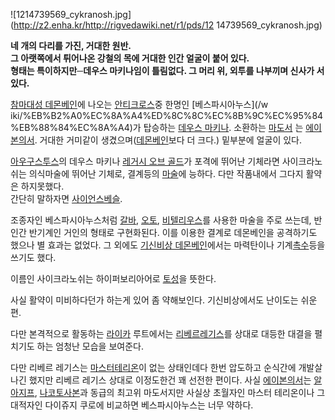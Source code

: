 ![1214739569_cykranosh.jpg](http://z2.enha.kr/http://rigvedawiki.net/r1/pds/12
14739569_cykranosh.jpg)

**네 개의 다리를 가진, 거대한 원반.**  
**그 아랫쪽에서 튀어나온 강철의 목에 거대한 인간 얼굴이 붙어 있다.**  
**형태는 특이하지만─데우스 마키나임이 틀림없다. 그 머리 위, 외투를 나부끼며 신사가 서 있다.**

[참마대성 데몬베인](%EC%B0%B8%EB%A7%88%EB%8C%80%EC%84%B1%20%EB%8D%B0%EB%AA%AC%EB%B2%A0%EC%9D%B8.md)에 나오는 [안티크로스](%EC%95%88%ED%8B%B0%20%ED%81%AC%EB%A1%9C%EC%8A%A4.md)중 한명인 [베스파시아누스](/w
iki/%EB%B2%A0%EC%8A%A4%ED%8C%8C%EC%8B%9C%EC%95%84%EB%88%84%EC%8A%A4)가 탑승하는
[데우스 마키나](%EB%8D%B0%EC%9A%B0%EC%8A%A4%20%EB%A7%88%ED%82%A4%EB%82%98.md).
소환하는 [마도서](%EB%A7%88%EB%8F%84%EC%84%9C.md) 는 [에이본의서](%EC%97%90%EC%9D%B4%EB%B3%B8%EC%9D%98%20%EC%84%9C.md). 거대한 거미같이
생겼으며([데몬베인](%EB%8D%B0%EB%AA%AC%EB%B2%A0%EC%9D%B8.md)보다 더 크다.) 밑부분에 얼굴이 있다.

[아우구스투스](%EC%95%84%EC%9A%B0%EA%B5%AC%EC%8A%A4%ED%88%AC%EC%8A%A4.md)의 데우스
마키나 [레거시 오브 골드](%EB%A0%88%EA%B1%B0%EC%8B%9C%20%EC%98%A4%EB%B8%8C%20%EA%B3%A8%EB%93%9C.md)가 포격에 뛰어난 기체라면 사이크라노쉬는 의식마술에 뛰어난 기체로, 결계등의
[마술](%EB%A7%88%EC%88%A0.md)에 능하다. 다만 작품내에서 그다지 활약은 하지못했다.  
간단히 말하자면 [사이언스베슬](%EC%82%AC%EC%9D%B4%EC%96%B8%EC%8A%A4%20%EB%B2%A0%EC%8A%AC.md).

조종자인 베스파시아누스처럼 [갈바](%EA%B0%88%EB%B0%94.md), [오토](%EC%98%A4%ED%86%A0.md),
[비텔리우스](%EB%B9%84%ED%85%94%EB%A6%AC%EC%9A%B0%EC%8A%A4.md)를 사용한 마술을 주로 쓰는데,
반인간 반기계인 거인의 형태로 구현화된다. 이를 이용한 결계로 데몬베인을 공격하기도 했으나 별 효과는 없었다. 그 외에도 [기신비상 데몬베인](%EA%B8%B0%EC%8B%A0%EB%B9%84%EC%83%81%20%EB%8D%B0%EB%AA%AC%EB%B2%A0%EC%9D%B8.md)에서는 마력탄이나 기계[촉수](%EC%B4%89%EC%88%98.md)등을 쓰기도 했다.

이름인 사이크라노쉬는 하이퍼보리아어로 [토성](%ED%86%A0%EC%84%B1.md)을 뜻한다.

사실 활약이 미비하다던가 하는게 있어 좀 약해보인다. 기신비상에서도 난이도는 쉬운편.  

다만 본격적으로 활동하는 [라이카](%EB%9D%BC%EC%9D%B4%EC%B9%B4.md) 루트에서는 [리베르레기스](%EB%A6%AC%EB%B2%A0%EB%A5%B4%20%EB%A0%88%EA%B8%B0%EC%8A%A4.md)를 상대로 대등한
대결을 펼치기도 하는 엄청난 모습을 보여준다.

다만 리베르 레기스는 [마스터테리온](%EB%A7%88%EC%8A%A4%ED%84%B0%20%ED%85%8C%EB%A6%AC%EC%98%A8.md)이 없는
상태인데다 한번 압도하고 순식간에 개발살나긴 했지만 리베르 레기스 상대로 이정도한건 꽤 선전한 편이다. 사실 [에이본의서](%EC%97%90%EC%9D%B4%EB%B3%B8%EC%9D%98%20%EC%84%9C.md)는 [알아지프](%EC%95%8C%20%EC%95%84%EC%A7%80%ED%94%84.md), [나코토사본](%EB%82%98%EC%BD%94%ED%86%A0%20%EC%82%AC%EB%B3%B8.md)과 동급의 최고위 마도서지만 사실상
초월자인 마스터 테리온이나 그 대적자인 다이쥬지 쿠로에 비교하면 베스파시아누스는 너무 약하다.

